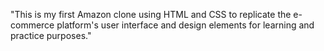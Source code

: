 "This is my first Amazon clone using HTML and CSS to replicate the e-commerce platform's user interface and design elements for learning and practice purposes."


